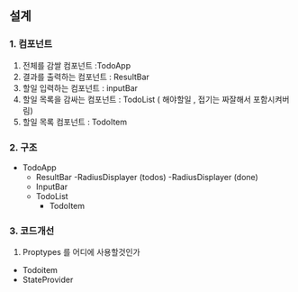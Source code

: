 
## 설계 

### 1. 컴포넌트 
1. 전체를 감쌀 컴포넌트 :TodoApp
2. 결과를 출력하는 컴포넌트 : ResultBar 
3. 할일 입력하는 컴포넌트 : inputBar 
4. 할일 목록을 감싸는 컴포넌트 : TodoList ( 해야할일 , 접기는 짜잘해서 포함시켜버림) 
5. 할일 목록  컴포넌트 : TodoItem 

### 2. 구조 
- TodoApp
    - ResultBar
        -RadiusDisplayer (todos)
        -RadiusDisplayer (done)
    - InputBar
    - TodoList
        - TodoItem

### 3. 코드개선
1. Proptypes 를 어디에 사용할것인가
- Todoitem 
- StateProvider 
